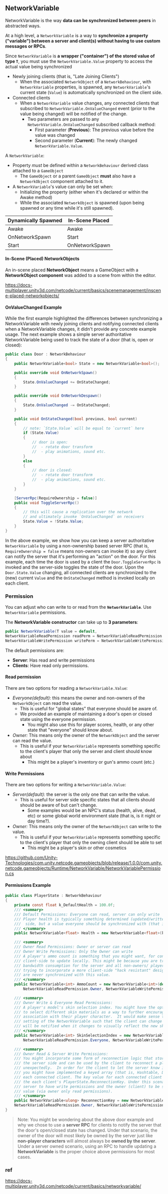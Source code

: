 ## NetworkVariable

NetworkVariable is the way **data can be synchronized between peers** in abstracted ways.

At a high level, a `NetworkVariable` is a way to **synchronize a property ("variable") between a server and client(s) without having to use custom messages or RPCs**. 

Since `NetworkVariable` is **a wrapper ("container") of the stored value of type `T`**, you must use the `NetworkVariable.Value` property to access the actual value being synchronized

-   Newly joining clients (that is, "Late Joining Clients")
    -   When the associated `NetworkObject` of a `NetworkBehaviour`, with `NetworkVariable` properties, is spawned, any `NetworkVariable`'s current state (`Value`) is automatically synchronized on the client side.
-   Connected clients
    -   When a `NetworkVariable` value changes, any connected clients that subscribed to `NetworkVariable.OnValueChanged` event (prior to the value being changed) will be notified of the change.
        -   Two parameters are passed to any `NetworkVariable.OnValueChanged` subscribed callback method:
            -   First parameter (**Previous**): The previous value before the value was changed
            -   Second parameter (**Current**): The newly changed `NetworkVariable.Value`.

A `NetworkVariable`:

-   Property _must_ be defined within a `NetworkBehaviour` derived class attached to a `GameObject`
    -   The `GameObject` or a parent `GameObject` **must** also have a `NetworkObject` component attached to it.
-   A `NetworkVariable`'s value can only be set when:
    -   Initializing the property (either when it's declared or within the Awake method)
    -   While the associated `NetworkObject` is spawned (upon being spawned or any time while it's still spawned).


| Dynamically Spawned | In-Scene Placed |
| --- | --- |
| Awake | Awake |
| OnNetworkSpawn | Start |
| Start | OnNetworkSpawn |


#### In-Scene (Placed) NetworkObjects
 An in-scene placed **NetworkObject** means a GameObject with a **NetworkObject component** was added to a scene from within the editor. 

https://docs-multiplayer.unity3d.com/netcode/current/basics/scenemanagement/inscene-placed-networkobjects/


#### OnValueChanged Example

While the first example highlighted the differences between synchronizing a NetworkVariable with newly joining clients and notifying connected clients when a NetworkVariable changes, it didn't provide any concrete example usage. The next example shows a simple server authoritative NetworkVariable being used to track the state of a door (that is, open or closed):


```cs
public class Door : NetworkBehaviour
{
    public NetworkVariable<bool> State = new NetworkVariable<bool>();

    public override void OnNetworkSpawn()
    {
        State.OnValueChanged += OnStateChanged;
    }

    public override void OnNetworkDespawn()
    {
        State.OnValueChanged -= OnStateChanged;
    }

    public void OnStateChanged(bool previous, bool current)
    {
        // note: `State.Value` will be equal to `current` here
        if (State.Value)
        {
            // door is open:
            //  - rotate door transform
            //  - play animations, sound etc.
        }
        else
        {
            // door is closed:
            //  - rotate door transform
            //  - play animations, sound etc.
        }
    }

    [ServerRpc(RequireOwnership = false)]
    public void ToggleServerRpc()
    {
        // this will cause a replication over the network
        // and ultimately invoke `OnValueChanged` on receivers
        State.Value = !State.Value;
    }
}
```

In the above example, we show how you can keep a server authoritative `NetworkVariable` by using a non-ownership based server RPC (that is, `RequireOwnership = false` means non-owners can invoke it) so any client can notify the server that it's performing an "action" on the door. For this example, each time the door is used by a client the `Door.ToggleServerRpc` is invoked and the server-side toggles the state of the door. Upon the `Door.State.Value` changing, all connected clients are synchronized to the (new) current `Value` and the `OnStateChanged` method is invoked locally on each client.


### Permission
You can adjust who can write to or read from the **`NetworkVariable`**. Use `NetworkVariable` permissions.


The **NetworkVariable constructor** can take up to **3 parameters**:

```cs
public NetworkVariable(T value = default, 
NetworkVariableReadPermission readPerm = NetworkVariableReadPermission.Everyone, 
NetworkVariableWritePermission writePerm = NetworkVariableWritePermission.Server);
```

The default permissions are:
- **Server**: Has read and write permissions
- **Clients**: Have read only permissions.

#### Read permission
There are two options for reading a `NetworkVariable.Value`:

-   _Everyone(_default_):_ this means the owner and non-owners of the `NetworkObject` can read the value.
    -   This is useful for "global states" that everyone should be aware of.
    -   We provided an example of maintaining a door's open or closed state using the everyone permission.
        -   You might also use this for player scores, health, or any other state that "everyone" should know about.
-   _Owner:_ This means only the owner of the `NetworkObject` and the server can read the value.
    -   This is useful if your `NetworkVariable` represents something specific to the client's player that only the server and client should know about
        -   This might be a player's inventory or gun's ammo count (etc.)

#### Write Permissions
There are two options for writing a `NetworkVariable.Value`:

-   _Server(_default_):_ the server is the only one that can write the value.
    -   This is useful for server side specific states that all clients should should be aware of but can't change.
        -   Some examples would be an NPC's status (health, alive, dead, etc) or some global world environment state (that is, is it night or day time?).
-   _Owner:_ This means only the owner of the `NetworkObject` can write to the value.
    -   This is useful if your `NetworkVariable` represents something specific to the client's player that only the owning client should be able to set
        -   This might be a player's skin or other cosmetics


https://github.com/Unity-Technologies/com.unity.netcode.gameobjects/blob/release/1.0.0/com.unity.netcode.gameobjects/Runtime/NetworkVariable/NetworkVariablePermission.cs

#### Permissions Example


```cs
public class PlayerState : NetworkBehaviour
{
    private const float k_DefaultHealth = 100.0f;
    /// <summary>
    /// Default Permissions: Everyone can read, server can only write
    /// Player health is typically something determined (updated/written to) on the server
    ///  side, but a value everyone should be synchronized with (that is, read permissions).
    /// </summary>
    public NetworkVariable<float> Health = new NetworkVariable<float>(k_DefaultHealth);

    /// <summary>
    /// Owner Read Permissions: Owner or server can read
    /// Owner Write Permissions: Only the Owner can write
    /// A player's ammo count is something that you might want, for convenience sake, the
    /// client-side to update locally. This might be because you are trying to reduce 
    /// bandwidth consumption for the server and all non-owners/ players or you might be 
    /// trying to incorporate a more client-side "hack resistant" design where non-owners 
    /// are never synchronized with this value.
    /// </summary>
    public NetworkVariable<int> AmmoCount = new NetworkVariable<int>(default, 
        NetworkVariableReadPermission.Owner, NetworkVariableWritePermission.Owner);

    /// <summary>
    /// Owner Write & Everyone Read Permissions:
    /// A player's model's skin selection index. You might have the option to allow players
    /// to select different skin materials as a way to further encourage a player's personal
    /// association with their player character.  It would make sense to make the permissions 
    /// setting of the NetworkVariable such that the client can change the value, but everyone 
    /// will be notified when it changes to visually reflect the new skin selection.
    /// </summary>
    public NetworkVariable<int> SkinSelectionIndex = new NetworkVariable<int>(default,
        NetworkVariableReadPermission.Everyone, NetworkVariableWritePermission.Owner);

    /// <summary>
    /// Owner Read & Server Write Permissions:
    /// You might incorporate some form of reconnection logic that stores a player's state on 
    /// the server side and can be used by the client to reconnect a player if disconnected
    /// unexpectedly.  In order for the client to let the server know it's the "same client" 
    /// you might have implemented a keyed array (that is, Hashtable, Dictionary, etc, ) to track
    /// each connected client. The key value for each connected client would only be written to
    /// the each client's PlayerState.ReconnectionKey. Under this scenario, you only want the 
    /// server to have write permissions and the owner (client) to be synchronized with this 
    /// value (via owner only read permissions).
    /// </summary>
    public NetworkVariable<ulong> ReconnectionKey = new NetworkVariable<ulong>(default,
    NetworkVariableReadPermission.Owner, NetworkVariableWritePermission.Server);
}

```

> Note: You might be wondering about the above door example and why we chose to use a **server RPC** for clients to notify the server that the door's open/closed state has changed. Under that scenario, the owner of the door will most likely be owned by the server just like **non-player characters** will almost always be **owned by the server**. Under a server owned scenario, using an RPC to handle updating a **NetworkVariable** is the proper choice above permissions for most cases.




### ref 
https://docs-multiplayer.unity3d.com/netcode/current/basics/networkvariable/
